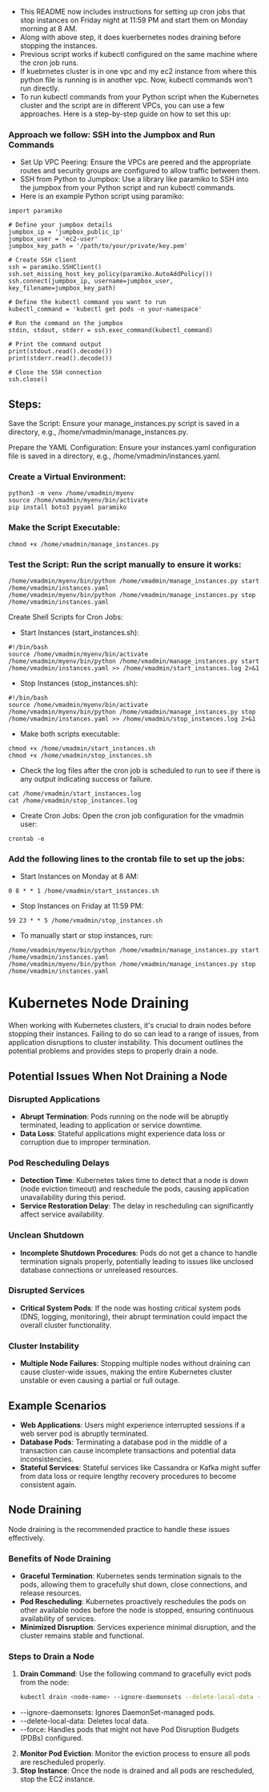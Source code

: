 - This README now includes instructions for setting up cron jobs that stop instances on Friday night at 11:59 PM and start them on Monday morning at 8 AM.
- Along with above step, it does kuerbernetes nodes draining before stopping the instances.
- Previous script works if kubectl configured on the same machine where the cron job runs.
- If kuebrnetes cluster is in one vpc and my ec2 instance from where this python file is running is in another vpc. Now, kubectl commands won't run directly.
- To run kubectl commands from your Python script when the Kubernetes cluster and the script are in different VPCs, you can use a few approaches. Here is a step-by-step guide on how to set this up:

### Approach we follow: SSH into the Jumpbox and Run Commands
- Set Up VPC Peering: Ensure the VPCs are peered and the appropriate routes and security groups are configured to allow traffic between them.
- SSH from Python to Jumpbox: Use a library like paramiko to SSH into the jumpbox from your Python script and run kubectl commands.
- Here is an example Python script using paramiko:
```
import paramiko

# Define your jumpbox details
jumpbox_ip = 'jumpbox_public_ip'
jumpbox_user = 'ec2-user'
jumpbox_key_path = '/path/to/your/private/key.pem'

# Create SSH client
ssh = paramiko.SSHClient()
ssh.set_missing_host_key_policy(paramiko.AutoAddPolicy())
ssh.connect(jumpbox_ip, username=jumpbox_user, key_filename=jumpbox_key_path)

# Define the kubectl command you want to run
kubectl_command = 'kubectl get pods -n your-namespace'

# Run the command on the jumpbox
stdin, stdout, stderr = ssh.exec_command(kubectl_command)

# Print the command output
print(stdout.read().decode())
print(stderr.read().decode())

# Close the SSH connection
ssh.close()
```


## Steps:
Save the Script: Ensure your manage_instances.py script is saved in a directory, e.g., /home/vmadmin/manage_instances.py.

Prepare the YAML Configuration: Ensure your instances.yaml configuration file is saved in a directory, e.g., /home/vmadmin/instances.yaml.

### Create a Virtual Environment:

```
python3 -m venv /home/vmadmin/myenv
source /home/vmadmin/myenv/bin/activate
pip install boto3 pyyaml paramiko
```
### Make the Script Executable:
```
chmod +x /home/vmadmin/manage_instances.py
```

### Test the Script: Run the script manually to ensure it works:
```
/home/vmadmin/myenv/bin/python /home/vmadmin/manage_instances.py start /home/vmadmin/instances.yaml
/home/vmadmin/myenv/bin/python /home/vmadmin/manage_instances.py stop /home/vmadmin/instances.yaml
```

Create Shell Scripts for Cron Jobs:

- Start Instances (start_instances.sh):
```
#!/bin/bash
source /home/vmadmin/myenv/bin/activate
/home/vmadmin/myenv/bin/python /home/vmadmin/manage_instances.py start /home/vmadmin/instances.yaml >> /home/vmadmin/start_instances.log 2>&1
```

- Stop Instances (stop_instances.sh):
```
#!/bin/bash
source /home/vmadmin/myenv/bin/activate
/home/vmadmin/myenv/bin/python /home/vmadmin/manage_instances.py stop /home/vmadmin/instances.yaml >> /home/vmadmin/stop_instances.log 2>&1
```

- Make both scripts executable:
```
chmod +x /home/vmadmin/start_instances.sh
chmod +x /home/vmadmin/stop_instances.sh
```

- Check the log files after the cron job is scheduled to run to see if there is any output indicating success or failure.
```
cat /home/vmadmin/start_instances.log
cat /home/vmadmin/stop_instances.log
```

- Create Cron Jobs: Open the cron job configuration for the vmadmin user:
```
crontab -e
```

### Add the following lines to the crontab file to set up the jobs:

- Start Instances on Monday at 8 AM:
```
0 8 * * 1 /home/vmadmin/start_instances.sh
```
- Stop Instances on Friday at 11:59 PM:
```
59 23 * * 5 /home/vmadmin/stop_instances.sh
```

- To manually start or stop instances, run:
```
/home/vmadmin/myenv/bin/python /home/vmadmin/manage_instances.py start /home/vmadmin/instances.yaml
/home/vmadmin/myenv/bin/python /home/vmadmin/manage_instances.py stop /home/vmadmin/instances.yaml
```



# Kubernetes Node Draining

When working with Kubernetes clusters, it's crucial to drain nodes before stopping their instances. Failing to do so can lead to a range of issues, from application disruptions to cluster instability. This document outlines the potential problems and provides steps to properly drain a node.

## Potential Issues When Not Draining a Node

### Disrupted Applications
- **Abrupt Termination**: Pods running on the node will be abruptly terminated, leading to application or service downtime.
- **Data Loss**: Stateful applications might experience data loss or corruption due to improper termination.

### Pod Rescheduling Delays
- **Detection Time**: Kubernetes takes time to detect that a node is down (node eviction timeout) and reschedule the pods, causing application unavailability during this period.
- **Service Restoration Delay**: The delay in rescheduling can significantly affect service availability.

### Unclean Shutdown
- **Incomplete Shutdown Procedures**: Pods do not get a chance to handle termination signals properly, potentially leading to issues like unclosed database connections or unreleased resources.

### Disrupted Services
- **Critical System Pods**: If the node was hosting critical system pods (DNS, logging, monitoring), their abrupt termination could impact the overall cluster functionality.

### Cluster Instability
- **Multiple Node Failures**: Stopping multiple nodes without draining can cause cluster-wide issues, making the entire Kubernetes cluster unstable or even causing a partial or full outage.

## Example Scenarios
- **Web Applications**: Users might experience interrupted sessions if a web server pod is abruptly terminated.
- **Database Pods**: Terminating a database pod in the middle of a transaction can cause incomplete transactions and potential data inconsistencies.
- **Stateful Services**: Stateful services like Cassandra or Kafka might suffer from data loss or require lengthy recovery procedures to become consistent again.

## Node Draining
Node draining is the recommended practice to handle these issues effectively. 

### Benefits of Node Draining
- **Graceful Termination**: Kubernetes sends termination signals to the pods, allowing them to gracefully shut down, close connections, and release resources.
- **Pod Rescheduling**: Kubernetes proactively reschedules the pods on other available nodes before the node is stopped, ensuring continuous availability of services.
- **Minimized Disruption**: Services experience minimal disruption, and the cluster remains stable and functional.

### Steps to Drain a Node
1. **Drain Command**:
   Use the following command to gracefully evict pods from the node:
   ```sh
   kubectl drain <node-name> --ignore-daemonsets --delete-local-data --force
   ```
 - --ignore-daemonsets: Ignores DaemonSet-managed pods.
 - --delete-local-data: Deletes local data.
 - --force: Handles pods that might not have Pod Disruption Budgets (PDBs) configured.
2. **Monitor Pod Eviction**: Monitor the eviction process to ensure all pods are rescheduled properly.
3. **Stop Instance**: Once the node is drained and all pods are rescheduled, stop the EC2 instance.
